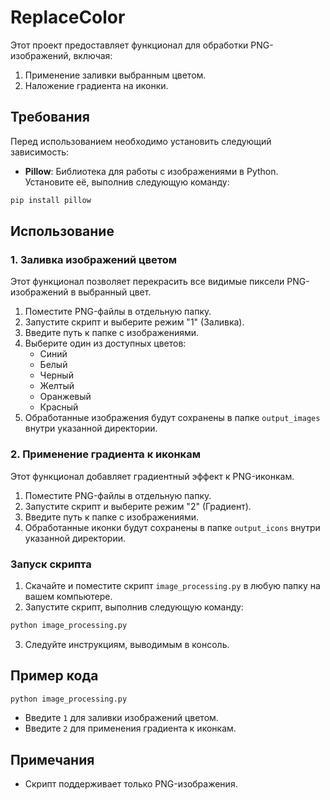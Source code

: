 # ReplaceColor

Этот проект предоставляет функционал для обработки PNG-изображений, включая:
1. Применение заливки выбранным цветом.
2. Наложение градиента на иконки.

## Требования

Перед использованием необходимо установить следующий зависимость:

- **Pillow**: Библиотека для работы с изображениями в Python. Установите её, выполнив следующую команду:

```bash
pip install pillow
```

## Использование

### 1. Заливка изображений цветом

Этот функционал позволяет перекрасить все видимые пиксели PNG-изображений в выбранный цвет.

1. Поместите PNG-файлы в отдельную папку.
2. Запустите скрипт и выберите режим "1" (Заливка).
3. Введите путь к папке с изображениями.
4. Выберите один из доступных цветов:
   - Синий
   - Белый
   - Черный
   - Желтый
   - Оранжевый
   - Красный
5. Обработанные изображения будут сохранены в папке `output_images` внутри указанной директории.

### 2. Применение градиента к иконкам

Этот функционал добавляет градиентный эффект к PNG-иконкам.

1. Поместите PNG-файлы в отдельную папку.
2. Запустите скрипт и выберите режим "2" (Градиент).
3. Введите путь к папке с изображениями.
4. Обработанные иконки будут сохранены в папке `output_icons` внутри указанной директории.

### Запуск скрипта

1. Скачайте и поместите скрипт `image_processing.py` в любую папку на вашем компьютере.
2. Запустите скрипт, выполнив следующую команду:

```bash
python image_processing.py
```

3. Следуйте инструкциям, выводимым в консоль.

## Пример кода

```python
python image_processing.py
```

- Введите `1` для заливки изображений цветом.
- Введите `2` для применения градиента к иконкам.

## Примечания

- Скрипт поддерживает только PNG-изображения.

